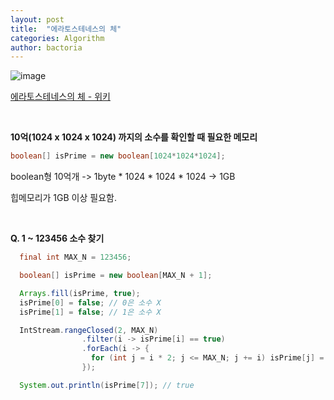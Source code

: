 ```yaml
---
layout: post
title:  "에라토스테네스의 체"
categories: Algorithm
author: bactoria
---
```


![image](https://upload.wikimedia.org/wikipedia/commons/b/b9/Sieve_of_Eratosthenes_animation.gif)

[에라토스테네스의 체 - 위키](https://ko.wikipedia.org/wiki/%EC%97%90%EB%9D%BC%ED%86%A0%EC%8A%A4%ED%85%8C%EB%84%A4%EC%8A%A4%EC%9D%98_%EC%B2%B4)

&nbsp;

**10억(1024 x 1024 x 1024) 까지의 소수를 확인할 때 필요한 메모리**

```java
boolean[] isPrime = new boolean[1024*1024*1024];
```
boolean형 10억개 -> 1byte * 1024 * 1024 * 1024 -> 1GB

힙메모리가 1GB 이상 필요함.

&nbsp;
&nbsp;

**Q. 1 ~ 123456 소수 찾기**

```java
  final int MAX_N = 123456;

  boolean[] isPrime = new boolean[MAX_N + 1];

  Arrays.fill(isPrime, true);
  isPrime[0] = false; // 0은 소수 X
  isPrime[1] = false; // 1은 소수 X

  IntStream.rangeClosed(2, MAX_N)
                .filter(i -> isPrime[i] == true)
                .forEach(i -> {
                  for (int j = i * 2; j <= MAX_N; j += i) isPrime[j] = false;
                });

  System.out.println(isPrime[7]); // true
```